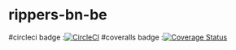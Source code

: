 # rippers-bn-be
#circleci badge :[![CircleCI](https://dl.circleci.com/status-badge/img/gh/The-Talents/rippers-bn-be/tree/main.svg?style=svg)](https://dl.circleci.com/status-badge/redirect/gh/The-Talents/rippers-bn-be/tree/main)
#coveralls badge :[![Coverage Status](https://coveralls.io/repos/github/The-Talents/rippers-bn-be/badge.svg?branch=main)](https://coveralls.io/github/The-Talents/rippers-bn-be?branch=main)
